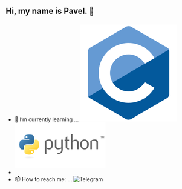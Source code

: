 ## Hi, my name is Pavel. 👋


###
- 🌱 I’m currently learning ...
![C](https://github.com/Impuls13/Impuls13/blob/main/screen/c_original_logo_icon_146611.svg)
![Python](https://github.com/Impuls13/Impuls13/blob/main/screen/python_logo_icon_168040.svg)
-
- 📫 How to reach me: ...
![Telegram]()

